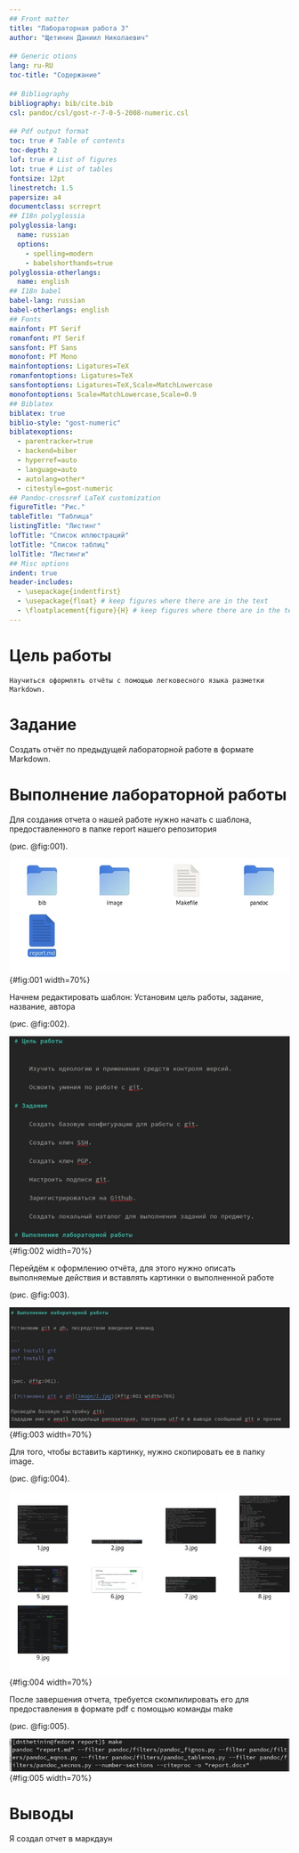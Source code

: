 ```yaml
---
## Front matter
title: "Лабораторная работа 3"
author: "Щетинин Даниил Николаевич"

## Generic otions
lang: ru-RU
toc-title: "Содержание"

## Bibliography
bibliography: bib/cite.bib
csl: pandoc/csl/gost-r-7-0-5-2008-numeric.csl

## Pdf output format
toc: true # Table of contents
toc-depth: 2
lof: true # List of figures
lot: true # List of tables
fontsize: 12pt
linestretch: 1.5
papersize: a4
documentclass: scrreprt
## I18n polyglossia
polyglossia-lang:
  name: russian
  options:
	- spelling=modern
	- babelshorthands=true
polyglossia-otherlangs:
  name: english
## I18n babel
babel-lang: russian
babel-otherlangs: english
## Fonts
mainfont: PT Serif
romanfont: PT Serif
sansfont: PT Sans
monofont: PT Mono
mainfontoptions: Ligatures=TeX
romanfontoptions: Ligatures=TeX
sansfontoptions: Ligatures=TeX,Scale=MatchLowercase
monofontoptions: Scale=MatchLowercase,Scale=0.9
## Biblatex
biblatex: true
biblio-style: "gost-numeric"
biblatexoptions:
  - parentracker=true
  - backend=biber
  - hyperref=auto
  - language=auto
  - autolang=other*
  - citestyle=gost-numeric
## Pandoc-crossref LaTeX customization
figureTitle: "Рис."
tableTitle: "Таблица"
listingTitle: "Листинг"
lofTitle: "Список иллюстраций"
lotTitle: "Список таблиц"
lolTitle: "Листинги"
## Misc options
indent: true
header-includes:
  - \usepackage{indentfirst}
  - \usepackage{float} # keep figures where there are in the text
  - \floatplacement{figure}{H} # keep figures where there are in the text
---
```


# Цель работы


    Научиться оформлять отчёты с помощью легковесного языка разметки Markdown.
    
# Задание

   Создать отчёт по предыдущей лабораторной работе в формате Markdown.
   
# Выполнение лабораторной работы 

Для создания отчета о нашей работе нужно начать с шаблона, предоставленного в папке report нашего репозитория

(рис. @fig:001).

![report.md](image/1.jpg){#fig:001 width=70%}

Начнем редактировать шаблон: Установим цель работы, задание, название, автора

(рис. @fig:002).

![Начало](image/2.jpg){#fig:002 width=70%}

Перейдём к оформлению отчёта, для этого нужно описать выполняемые действия и вставлять картинки о выполненной работе 

(рис. @fig:003).

![Картинка](image/3.jpg){#fig:003 width=70%}



Для того, чтобы вставить картинку, нужно скопировать ее в папку image. 

(рис. @fig:004).

![Пример папки](image/4.jpg){#fig:004 width=70%}

После завершения отчета, требуется скомпилировать его для предоставления в формате pdf с помощью команды make

(рис. @fig:005).

![команда make](image/5.jpg){#fig:005 width=70%}


# Выводы

Я создал отчет в маркдаун 

